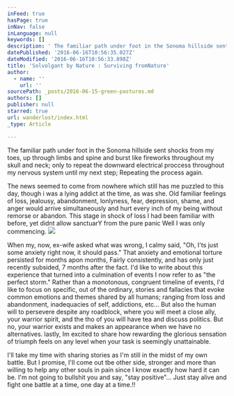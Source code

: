 ```yaml
---
inFeed: true
hasPage: true
inNav: false
inLanguage: null
keywords: []
description: ' The familiar path under foot in the Sonoma hillside sent shocks from my toes, up through limbs and spine and burst like fireworks throughout my skull and neck; only to repeat the downward electrical proccess throughout my nervous system until my next step; Repeating the process again. '
datePublished: '2016-06-16T10:56:35.027Z'
dateModified: '2016-06-16T10:56:33.898Z'
title: 'Solvolgant by Nature : Surviving fromNature'
author:
  - name: ''
    url: ''
sourcePath: _posts/2016-06-15-green-pastures.md
authors: []
publisher: null
starred: true
url: wanderlost/index.html
_type: Article

---
```

The familiar path under foot in the Sonoma hillside sent shocks from my toes, up through limbs and spine and burst like fireworks throughout my skull and neck; only to repeat the downward electrical proccess throughout my nervous system until my next step; Repeating the process again. 

The news seemed to come from nowhere which still has me puzzled to this day, though i was a lying addict at the time, as was she. Old familiar feelings of loss, jealousy, abandonment, lonlyness, fear, depression, shame, and anger would arrive simultaneously and hurt every inch of my being without remorse or abandon. This stage in shock of loss I had been familiar with before, yet didnt allow sanctuarY from the pure panic Well I was only commencing.
![](https://the-grid-user-content.s3-us-west-2.amazonaws.com/939e3340-e847-41c2-8023-01b266593ff3.jpg)

When my, now, ex-wife asked what was wrong, I calmy said, "Oh, I'ts just some anxiety right now, it should pass." That anxiety and emotional torture persisted for months apon months, Fairly consistently, and has only just recently subsided, 7 months after the fact. I'd like to write about this experience that turned into a culmination of events I now refer to as "the perfect storm." Rather than a monotonous, congruent timeline of events, I'd like to focus on specific, out of the ordinary, stories and fallacies that evoke common emotions and themes shared by all humans; ranging from loss and abandonment, inadequacies of self, addictions, etc... But also the human will to persevere despite any roadblock, where you will meet a close ally, your warrior spirit, and the tho of you will have tea and discuss politics. But no, your warrior exists and makes an appearance when we have no alternatives. lastly, Im excited to share how rewarding the glorious sensation of triumph feels on any level when your task is seemingly unattainable. 

I'll take my time with sharing stories as I'm still in the midst of my own battle. But I promise, I'll come out tbe other side, stronger and more than willing to help any other souls in pain since I know exactly how hard it can be. I'm not going to bullshit you and say, "stay positive"... Just stay alive and fight one battle at a time, one day at a time.!!